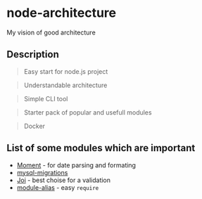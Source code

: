 # node-architecture
 My vision of good architecture

## Description
 > Easy start for node.js project
 
 > Understandable architecture
 
 > Simple CLI tool
 
 > Starter pack of popular and usefull modules
 
 > Docker
 
## List of some modules which are important
 - <a href="https://www.npmjs.com/package/moment">Moment</a> - for date parsing and formating
 - <a href="https://www.npmjs.com/package/mysql-migrations">mysql-migrations</a>
 - <a href="https://github.com/hapijs/joi">Joi</a> - best choise for a validation
 - <a href="https://www.npmjs.com/package/module-alias">module-alias</a> - easy `require`
 
 
